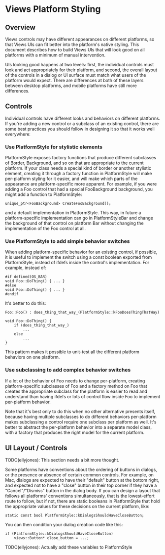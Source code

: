# Views Platform Styling

## Overview

Views controls may have different appearances on different platforms, so that
Views UIs can fit better into the platform's native styling. This document
describes how to build Views UIs that will look good on all platforms with a
minimum of manual intervention.

UIs looking good happens at two levels: first, the individual controls must look
and act appropriately for their platform, and second, the overall layout of the
controls in a dialog or UI surface must match what users of the platform would
expect. There are differences at both of these layers between desktop platforms,
and mobile platforms have still more differences.

## Controls

Individual controls have different looks and behaviors on different platforms.
If you're adding a new control or a subclass of an existing control, there are
some best practices you should follow in designing it so that it works well
everywhere:

### Use PlatformStyle for stylistic elements

PlatformStyle exposes factory functions that produce different subclasses of
Border, Background, and so on that are appropriate to the current platform. If
your class needs a special kind of border or another stylistic element, creating
it through a factory function in PlatformStyle will make per-platform styling
for it easier, and will make which parts of the appearance are platform-specific
more apparent. For example, if you were adding a Foo control that had a special
FooBackground background, you might add a function to PlatformStyle:

    unique_ptr<FooBackground> CreateFooBackground();

and a default implementation in PlatformStyle. This way, in future a
platform-specific implementation can go in PlatformStyleBar and change the
background of that control on platform Bar without changing the implementation
of the Foo control at all.

### Use PlatformStyle to add simple behavior switches

When adding platform-specific behavior for an existing control, if possible, it
is useful to implement the switch using a const boolean exported from
PlatformStyle, instead of ifdefs inside the control's implementation. For
example, instead of:

    #if defined(OS_BAR)
    void Foo::DoThing() { ... }
    #else
    void Foo::DoThing() { ... }
    #endif

It's better to do this:

    Foo::Foo() : does_thing_that_way_(PlatformStyle::kFooDoesThingThatWay)

    void Foo::DoThing() {
        if (does_thing_that_way_)
            ...
        else
            ...
    }

This pattern makes it possible to unit-test all the different platform behaviors
on one platform.

### Use subclassing to add complex behavior switches

If a lot of the behavior of Foo needs to change per-platform, creating
platform-specific subclasses of Foo and a factory method on Foo that creates the
appropriate subclass for the platform is easier to read and understand than
having ifdefs or lots of control flow inside Foo to implement per-platform
behavior.

Note that it's best only to do this when no other alternative presents itself,
because having multiple subclasses to do different behaviors per-platform makes
subclassing a control require one subclass per platform as well. It's better to
abstract the per-platform behavior into a separate model class, with a factory
that produces the right model for the current platform.

## UI Layout / Controls

TODO(ellyjones): This section needs a bit more thought.

Some platforms have conventions about the ordering of buttons in dialogs, or the
presence or absence of certain common controls. For example, on Mac, dialogs are
expected to have their "default" button at the bottom right, and expected not to
have a "close" button in their top corner if they have a "Cancel"/"Dismiss"
button in the dialog body. If you can design a layout that follows all
platforms' conventions simultaneously, that is the lowest-effort route to
follow, but if not, there are static booleans in PlatformStyle that hold the
appropriate values for these decisions on the current platform, like:

    static const bool PlatformStyle::kDialogsShouldHaveCloseButton;

You can then condition your dialog creation code like this:

    if (PlatformStyle::kDialogsShouldHaveCloseButton)
        views::Button* close_button = ...;

TODO(ellyjones): Actually add these variables to PlatformStyle
